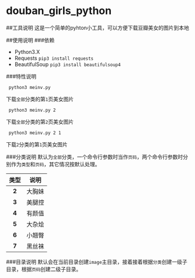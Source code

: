 # douban_girls_python
##工具说明
这是一个简单的pyhton小工具，可以方便下载豆瓣美女的图片到本地

##使用说明
###依赖
* Python3.X
* Requests `pip3 install requests`
* BeautifulSoup `pip3 install beautifulsoup4`

###特性说明

```
 python3 meinv.py
```
下载`全部`分类的第`1`页美女图片 

```
 python3 meinv.py 2
```
下载`全部`分类的第`2`页美女图片 

```
 python3 meinv.py 2 1
```
下载`2`分类的第`1`页美女图片 

###分类说明
默认为`全部`分类，一个命令行参数时当作`页码`，两个命令行参数时分别作为`类型`和`页码`，其它情况按默认处理。

|类型   | 说明  | 
|:----:|-------|
|**2** | 大胸妹 |
|**3** | 美腿控 |
|**4** | 有颜值 |
|**5** | 大杂烩 |
|**6** | 小翘臀 |
|**7** | 黑丝袜 |

###目录说明
默认会在当前目录创建`image`主目录，接着接着根据`分类`创建一级子目录，根据`页码`创建二级子目录。

